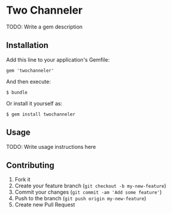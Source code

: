 # Two Channeler

TODO: Write a gem description

## Installation

Add this line to your application's Gemfile:

    gem 'twochanneler'

And then execute:

    $ bundle

Or install it yourself as:

    $ gem install twochanneler

## Usage

TODO: Write usage instructions here

## Contributing

1. Fork it
2. Create your feature branch (`git checkout -b my-new-feature`)
3. Commit your changes (`git commit -am 'Add some feature'`)
4. Push to the branch (`git push origin my-new-feature`)
5. Create new Pull Request
